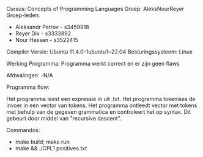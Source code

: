 Cursus: Concepts of Programming Languages
Groep: AleksNourReyer
Groep-leden:
- Aleksandr Petrov - s3459918
- Reyer Dix - s3333892
- Nour Hassan - s3522415

Compiler Versie: 
  Ubuntu 11.4.0-1ubuntu1~22.04
Besturingssysteem:
  Linux

Werking Programma:
  Programma werkt correct en er zijn geen flaws

Afdwalingen:
  -N/A

Programma flow:

Het programma leest een expressie in uit <bestand>.txt.
Het programma tokenises de invoer in een vector van tokens.
Het programma ontleedt vector met tokens met behulp van de gegeven grammatica
en controleert het op syntax.
Dit gebeurt door middel van "recursive descent". 
  
Commandos:
  - make build; make run
  - make && ./CPL1  positives.txt

